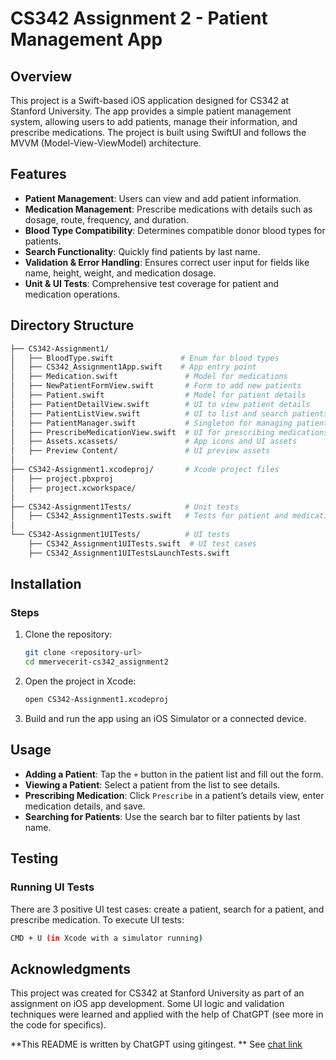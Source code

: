 # CS342 Assignment 2 - Patient Management App

## Overview
This project is a Swift-based iOS application designed for CS342 at Stanford University. The app provides a simple patient management system, allowing users to add patients, manage their information, and prescribe medications. The project is built using SwiftUI and follows the MVVM (Model-View-ViewModel) architecture.

## Features
- **Patient Management**: Users can view and add patient information.
- **Medication Management**: Prescribe medications with details such as dosage, route, frequency, and duration.
- **Blood Type Compatibility**: Determines compatible donor blood types for patients.
- **Search Functionality**: Quickly find patients by last name.
- **Validation & Error Handling**: Ensures correct user input for fields like name, height, weight, and medication dosage.
- **Unit & UI Tests**: Comprehensive test coverage for patient and medication operations.

## Directory Structure
```bash
├── CS342-Assignment1/
│   ├── BloodType.swift               # Enum for blood types
│   ├── CS342_Assignment1App.swift    # App entry point
│   ├── Medication.swift               # Model for medications
│   ├── NewPatientFormView.swift       # Form to add new patients
│   ├── Patient.swift                  # Model for patient details
│   ├── PatientDetailView.swift        # UI to view patient details
│   ├── PatientListView.swift          # UI to list and search patients
│   ├── PatientManager.swift           # Singleton for managing patient data
│   ├── PrescribeMedicationView.swift  # UI for prescribing medications
│   ├── Assets.xcassets/               # App icons and UI assets
│   ├── Preview Content/               # UI preview assets
│
├── CS342-Assignment1.xcodeproj/       # Xcode project files
│   ├── project.pbxproj
│   ├── project.xcworkspace/
│
├── CS342-Assignment1Tests/            # Unit tests
│   ├── CS342_Assignment1Tests.swift   # Tests for patient and medication models
│
└── CS342-Assignment1UITests/          # UI tests
    ├── CS342_Assignment1UITests.swift  # UI test cases
    ├── CS342_Assignment1UITestsLaunchTests.swift
```

## Installation

### Steps
1. Clone the repository:
   ```sh
   git clone <repository-url>
   cd mmervecerit-cs342_assignment2
   ```
2. Open the project in Xcode:
   ```sh
   open CS342-Assignment1.xcodeproj
   ```
3. Build and run the app using an iOS Simulator or a connected device.

## Usage
- **Adding a Patient**: Tap the `+` button in the patient list and fill out the form.
- **Viewing a Patient**: Select a patient from the list to see details.
- **Prescribing Medication**: Click `Prescribe` in a patient’s details view, enter medication details, and save.
- **Searching for Patients**: Use the search bar to filter patients by last name.

## Testing
### Running UI Tests
There are 3 positive UI test cases: create a patient, search for a patient, and prescribe medication.
To execute UI tests:
```sh
CMD + U (in Xcode with a simulator running)
```

## Acknowledgments
This project was created for CS342 at Stanford University as part of an assignment on iOS app development. Some UI logic and validation techniques were learned and applied with the help of ChatGPT (see more in the code for specifics).

**This README is written by ChatGPT using gitingest. ** See [chat link](https://chatgpt.com/share/679af71d-c5d0-8004-b8c6-bb22351f6175)

